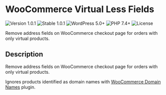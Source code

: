 # WooCommerce Virtual Less Fields

![Version 1.0.1](https://img.shields.io/badge/Version-1.0.1-blue.svg)
![Stable 1.0.1](https://img.shields.io/badge/Stable-1.0.1-green.svg)
![WordPress 5.0+](https://img.shields.io/badge/Wordpress-%3E%3D5.0-blue.svg)
![PHP 7.4+](https://img.shields.io/badge/PHP-%3E%3D7.4-purple.svg)
![License](https://img.shields.io/badge/License-AGPLv3-red.svg)

Remove address fields on WooCommerce checkout page for orders with only virtual products.

## Description

Remove address fields on WooCommerce checkout page for orders with only virtual products.

Ignores products identified as domain names with [WooCommerce Domain Names](https://magiiic.com/wordpress/plugins/wc-domain-names/) plugin.
